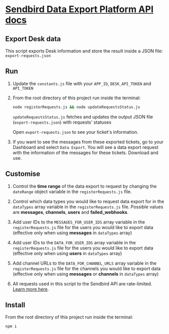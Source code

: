 # [Sendbird Data Export Platform API docs](https://sendbird.com/docs/chat/v3/platform-api/guides/data-export)

## Export Desk data

This script exports Desk information and store the result inside a JSON file: `export-requests.json` 

## Run

1. Update the `constants.js` file with your `APP_ID`, `DESK_API_TOKEN` and `API_TOKEN`

2. From the root directory of this project run inside the terminal:

    ```bash
    node registerRequests.js && node updateRequestsStatus.js
    ```

    ```updateRequestsStatus.js``` fetches and updates the output JSON file (`export-requests.json`) with requests' statuses

    Open ```export-requests.json``` to see your ticket's information.

3. If you want to see the messages from these exported tickets, go to your Dashboard and select ```Data Export```. 
You will see a data export request with the information of the messages for these tickets. Download and use.


## Customise

1. Control the **time range** of the data export to request by changing the `dateRange` object variable in the `registerRequests.js` file.

3. Control which data types you would like to request data export for in the `dataTypes` array variable in the `registerRequests.js` file. Possible values are **messages**, **channels**, **users** and **failed_webhooks**.

4. Add user IDs to the `MESSAGES_FOR_USER_IDS` array variable in the `registerRequests.js` file for the users you would like to export data (effective only when using **messages** in `dataTypes` array)

5. Add user IDs to the `DATA_FOR_USER_IDS` array variable in the `registerRequests.js` file for the users you would like to export data (effective only when using **users** in `dataTypes` array)

6. Add channel URLs to the `DATA_FOR_CHANNEL_URLS` array variable in the `registerRequests.js` file for the channels you would like to export data (effective only when using **messages** or **channels** in `dataTypes` array)

7. All requests used in this script to the Sendbird API are rate-limited. [Learn more here](https://sendbird.com/docs/chat/v3/platform-api/guides/rate-limits#2-plan-based-limits).

## Install

From the root directory of this project run inside the terminal:

```bash
npm i
```

